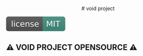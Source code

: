 
<p align="center">
  # void project

<a href="https://davidbilliere.com"><img src="license.svg" alt="License"></a>
</p>

## :warning: **VOID PROJECT OPENSOURCE** :warning:

